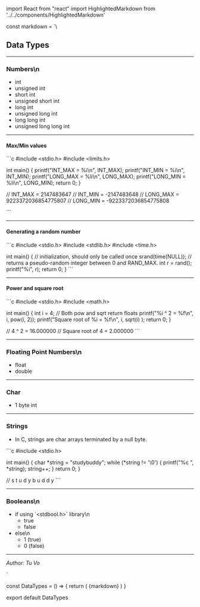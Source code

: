 import React from "react"
import HighlightedMarkdown from '../../components/HighlightedMarkdown'

const markdown = `\

## Data Types

---

### Numbers\n
- int
- unsigned int
- short int
- unsigned short int
- long int
- unsigned long int
- long long int
- unsigned long long int

---

#### Max/Min values

\`\`\`c
#include <stdio.h>
#include <limits.h>

int main()
{
    printf("INT_MAX = %i\\n", INT_MAX);
    printf("INT_MIN = %i\\n", INT_MIN);
    printf("LONG_MAX = %li\\n", LONG_MAX);
    printf("LONG_MIN = %li\\n", LONG_MIN);
    return 0;
}

// INT_MAX = 2147483647
// INT_MIN = -2147483648
// LONG_MAX = 9223372036854775807
// LONG_MIN = -9223372036854775808

\`\`\`

---

#### Generating a random number

\`\`\`c
#include <stdio.h>
#include <stdlib.h>
#include <time.h>

int main()
{
    // initialization, should only be called once
    srand(time(NULL));
    // returns a pseudo-random integer between 0 and RAND_MAX.
    int r = rand();
    printf("%i", r);
    return 0;
}
\`\`\`

---

#### Power and square root

\`\`\`c
#include <stdio.h>
#include <math.h>

int main()
{
    int i = 4;
    // Both pow and sqrt return floats
    printf("%i ^ 2 = %f\\n", i, pow(i, 2));
    printf("Square root of %i = %f\\n", i, sqrt(i) );
    return 0;
}

// 4 ^ 2 = 16.000000
// Square root of 4 = 2.000000
\`\`\`


---

### Floating Point Numbers\n
- float
- double

---

### Char
- 1 byte int

---

### Strings

- In C, strings are char arrays terminated by a null byte.

\`\`\`c
#include <stdio.h>

int main()
{
    char *string = "studybuddy";
    while (*string != '\\0')
    {
        printf("%c ", *string);
        string++;
    }
    return 0;
}

// s t u d y b u d d y 
\`\`\`

---

### Booleans\n
- if using \`<stdbool.h>\` library\n
  - true
  - false
- else\n
  - 1 (true)
  - 0 (false)

---

_Author: Tu Vo_

`

const DataTypes = () => {
  return (
  <HighlightedMarkdown>{markdown}</HighlightedMarkdown>
  )
}

export default DataTypes
